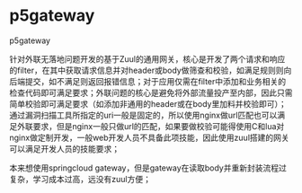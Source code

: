 # p5gateway
p5gateway

针对外联无落地问题开发的基于Zuul的通用网关，核心是开发了两个请求和响应的filter，在其中获取请求信息并对header或body做筛查和校验，如满足规则则向后端提交，如不满足则返回报错信息；对于应用仅需在filter中添加和业务相关的检查代码即可满足要求；外联问题的核心是避免将外部流量投产至内部，因此只需简单校验即可满足要求（如添加非通用的header或在body里加料并校验即可）；通过漏洞扫描工具所指定的uri一般是固定的，所以使用nginx做url匹配也可以满足外联要求，但是nginx一般只做url的匹配，如果要做校验可能得使用C和lua对nginx做定制开发，一般web开发人员不具备此项技能，因此使用zuul搭建的网关可以满足开发人员的技能要求；

本来想使用springcloud gateway，但是gateway在读取body并重新封装流程过复杂，学习成本过高，远没有zuul方便；
